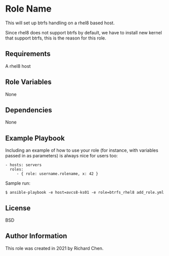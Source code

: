 Role Name
=========

This will set up btrfs handling on a rhel8 based host.

Since rhel8 does not support btrfs by default, we have to 
install new kernel that support btrfs, this is the reason for this role.

Requirements
------------

A rhel8 host

Role Variables
--------------

None

Dependencies
------------

None

Example Playbook
----------------

Including an example of how to use your role (for instance, with variables passed in as parameters) is always nice for users too:

    - hosts: servers
      roles:
         - { role: username.rolename, x: 42 }

Sample run:

    $ ansible-playbook -e host=avcs8-ks01 -e role=btrfs_rhel8 add_role.yml

License
-------

BSD

Author Information
------------------

This role was created in 2021 by Richard Chen.
